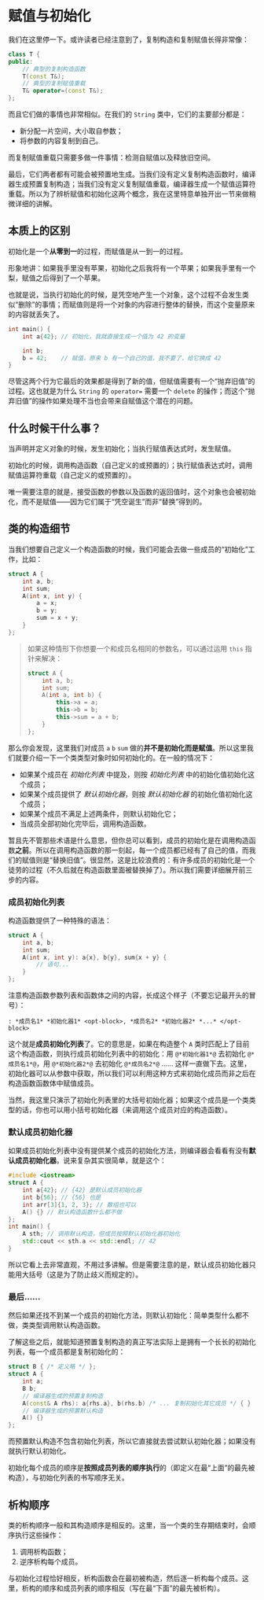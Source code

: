 # 赋值与初始化

我们在这里停一下。或许读者已经注意到了，复制构造和复制赋值长得非常像：
```cpp
class T {
public:
    // 典型的复制构造函数
    T(const T&);
    // 典型的复制赋值重载
    T& operator=(const T&);
};
```

而且它们做的事情也非常相似。在我们的 `String` 类中，它们的主要部分都是：
- 新分配一片空间，大小取自参数；
- 将参数的内容复制到自己。

而复制赋值重载只需要多做一件事情：检测自赋值以及释放旧空间。

最后，它们两者都有可能会被预置地生成。当我们没有定义复制构造函数时，编译器生成预置复制构造；当我们没有定义复制赋值重载，编译器生成一个赋值运算符重载。所以为了辨析赋值和初始化这两个概念，我在这里特意单独开出一节来做稍微详细的讲解。

## 本质上的区别

初始化是一个**从零到一**的过程，而赋值是从一到一的过程。

形象地讲：如果我手里没有苹果，初始化之后我将有一个苹果；如果我手里有一个梨，赋值之后得到了一个苹果。

也就是说，当执行初始化的时候，是凭空地产生一个对象，这个过程不会发生类似“删除”的事情；而赋值则是将一个对象的内容进行整体的替换，而这个变量原来的内容就丢失了。
```cpp
int main() {
    int a{42}; // 初始化，我就直接生成一个值为 42 的变量

    int b;
    b = 42;    // 赋值，原来 b 有一个自己的值，我不要了，给它换成 42
}
```
尽管这两个行为它最后的效果都是得到了新的值，但赋值需要有一个“抛弃旧值”的过程。这也就是为什么 `String` 的 `operator=` 需要一个 `delete` 的操作；而这个“抛弃旧值”的操作如果处理不当也会带来自赋值这个潜在的问题。

## 什么时候干什么事？

当声明并定义对象的时候，发生初始化；当执行赋值表达式时，发生赋值。

初始化的时候，调用构造函数（自己定义的或预置的）；执行赋值表达式时，调用赋值运算符重载（自己定义的或预置的）。

唯一需要注意的就是，接受函数的参数以及函数的返回值时，这个对象也会被初始化，而不是赋值——因为它们属于“凭空诞生”而非“替换”得到的。

## 类的构造细节

当我们想要自己定义一个构造函数的时候，我们可能会去做一些成员的“初始化”工作，比如：                  
```cpp
struct A {
    int a, b;
    int sum;
    A(int x, int y) {
        a = x;
        b = y;
        sum = x + y;
    }
};
```

> 如果这种情形下你想要一个和成员名相同的参数名，可以通过运用 `this` 指针来解决：
> ```cpp
> struct A {
>     int a, b;
>     int sum;
>     A(int a, int b) {
>         this->a = a;
>         this->b = b;
>         this->sum = a + b;
>     }
> };
> ```

那么你会发现，这里我们对成员 `a` `b` `sum` 做的**并不是初始化而是赋值**。所以这里我们就要介绍一下一个类类型对象时如何初始化的。在一般的情况下：
- 如果某个成员在 *初始化列表* 中提及，则按 *初始化列表* 中的初始化值初始化这个成员；
- 如果某个成员提供了 *默认初始化器*，则按 *默认初始化器* 的初始化值初始化这个成员；
- 如果某个成员不满足上述两条件，则默认初始化它；
- 当成员全部初始化完毕后，调用构造函数。

暂且先不管那些术语是什么意思，但你总可以看到，成员的初始化是在调用构造函数**之前**。所以在调用构造函数的那一刻起，每一个成员都已经有了自己的值，而我们的赋值则是“替换旧值”。很显然，这是比较浪费的：有许多成员的初始化是一个徒劳的过程（不久后就在构造函数里面被替换掉了）。所以我们需要详细展开前三步的内容。

### 成员初始化列表

构造函数提供了一种特殊的语法：
```cpp
struct A {
    int a, b;
    int sum;
    A(int x, int y): a{x}, b{y}, sum{x + y} {
        // 语句...
    }
};
```
注意构造函数参数列表和函数体之间的内容，长成这个样子（不要忘记最开头的冒号）：
```sdsc
: *成员名1* *初始化器1* <opt-block>, *成员名2* *初始化器2* *...* </opt-block>
```
这个就是**成员初始化列表**了。它的意思是，如果在构造整个 `A` 类时匹配上了目前这个构造函数，则执行成员初始化列表中的初始化：用 `@*初始化器1*@` 去初始化 `@*成员名1*@`，用 `@*初始化器2*@` 去初始化 `@*成员名2*@` …… 这样一直做下去。这里，初始化器可以从参数中获取，所以我们可以利用这种方式来初始化成员而非之后在构造函数函数体中赋值成员。

当然，我这里只演示了初始化列表里的大括号初始化器；如果这个成员是一个类类型的话，你也可以用小括号初始化器（来调用这个成员对应的构造函数）。

### 默认成员初始化器

如果成员初始化列表中没有提供某个成员的初始化方法，则编译器会看看有没有**默认成员初始化器**。说来复杂其实很简单，就是这个：
```CPP
#include <iostream>
struct A {
    int a{42}; // {42} 是默认成员初始化器
    int b{56}; // {56} 也是
    int arr[3]{1, 2, 3}; // 数组也可以
    A() {} // 默认构造函数什么都不做
};
int main() {
    A sth; // 调用默认构造，但成员按照默认初始化器初始化
    std::cout << sth.a << std::endl; // 42
}
```
所以它看上去非常直观，不用过多讲解。但是需要注意的是，默认成员初始化器只能用大括号（这是为了防止歧义而规定的）。

### 最后……

然后如果还找不到某一个成员的初始化方法，则默认初始化：简单类型什么都不做，类类型调用默认构造函数。

了解这些之后，就能知道预置复制构造的真正写法实际上是拥有一个长长的初始化列表，每一个成员都是复制初始化的：
```cpp
struct B { /* 定义略 */ };
struct A {
    int a;
    B b;
    // 编译器生成的预置复制构造
    A(const& A rhs): a{rhs.a}, b(rhs.b) /* ... 复制初始化其它成员 */ { }
    // 编译器生成的预置默认构造
    A() {}
};
```
而预置默认构造不包含初始化列表，所以它直接就去尝试默认初始化器；如果没有就执行默认初始化。

初始化每个成员的顺序是**按照成员列表的顺序执行**的（即定义在最“上面”的最先被构造），与初始化列表的书写顺序无关。

## 析构顺序

类的析构顺序一般和其构造顺序是相反的。这里，当一个类的生存期结束时，会顺序执行这些操作：
1. 调用析构函数；
2. 逆序析构每个成员。

与初始化过程恰好相反，析构函数会在最初被构造，然后逐一析构每个成员。这里，析构的顺序和成员列表的顺序相反（写在最“下面”的最先被析构）。